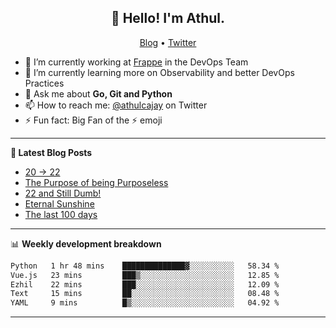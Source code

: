 <h2 align="center">👋 Hello! I'm Athul.</h2>
<p align="center">
  <a href="https://blog.athulcyriac.in">Blog</a> •
  <a href="https://twitter.com/athulcajay">Twitter</a>
</p>


- 🔭 I’m currently working at [Frappe](https://frappe.io) in the DevOps Team
- 🌱 I’m currently learning more on Observability and better DevOps Practices
- 💬 Ask me about **Go, Git and Python**
- 📫 How to reach me: [@athulcajay](https://twitter.com/athulcajay) on Twitter
- ⚡ Fun fact: Big Fan of the :zap: emoji

-------

**📝 Latest Blog Posts**

<!-- BLOG-POST-LIST:START -->
- [20 → 22](https://blog.athulcyriac.in/blog/20-and-22/)
- [The Purpose of being Purposeless](https://blog.athulcyriac.in/blog/purpose/)
- [22 and Still Dumb!](https://blog.athulcyriac.in/blog/2022/)
- [Eternal Sunshine](https://blog.athulcyriac.in/blog/college-trip/)
- [The last 100 days](https://blog.athulcyriac.in/blog/final-year/)
<!-- BLOG-POST-LIST:END -->

-------

📊 **Weekly development breakdown**
<!--START_SECTION:waka-->

```txt
Python   1 hr 48 mins    ██████████████▓░░░░░░░░░░   58.34 %
Vue.js   23 mins         ███▒░░░░░░░░░░░░░░░░░░░░░   12.85 %
Ezhil    22 mins         ███░░░░░░░░░░░░░░░░░░░░░░   12.09 %
Text     15 mins         ██░░░░░░░░░░░░░░░░░░░░░░░   08.48 %
YAML     9 mins          █▒░░░░░░░░░░░░░░░░░░░░░░░   04.92 %
```

<!--END_SECTION:waka-->

-------
